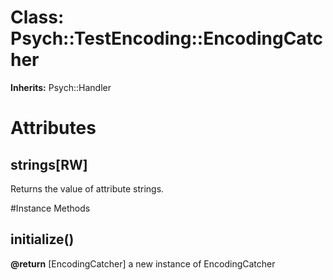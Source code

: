 # Class: Psych::TestEncoding::EncodingCatcher
**Inherits:** Psych::Handler
    



# Attributes
## strings[RW] [](#attribute-i-strings)
Returns the value of attribute strings.


#Instance Methods
## initialize() [](#method-i-initialize)

**@return** [EncodingCatcher] a new instance of EncodingCatcher

